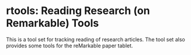 # rtools: Reading Research (on Remarkable) Tools

This is a tool set for tracking reading of research articles. The tool set also 
provides some tools for the reMarkable paper tablet.
